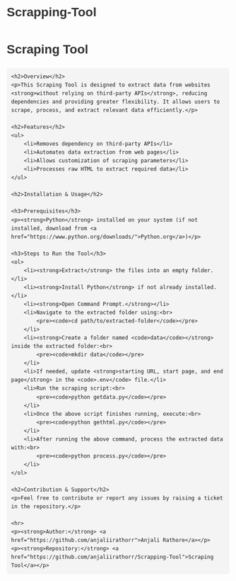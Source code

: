 # Scrapping-Tool

<!DOCTYPE html>
<html lang="en">
<head>
    <meta charset="UTF-8">
    <meta name="viewport" content="width=device-width, initial-scale=1.0">
    <title>Scraping Tool</title>
    <style>
        body { font-family: Arial, sans-serif; line-height: 1.6; }
        h1, h2 { color: #333; }
        code { background: #f4f4f4; padding: 2px 5px; border-radius: 3px; }
        pre { background: #f4f4f4; padding: 10px; border-radius: 5px; overflow-x: auto; }
    </style>
</head>
<body>
    <h1>Scraping Tool</h1>
    
    <h2>Overview</h2>
    <p>This Scraping Tool is designed to extract data from websites <strong>without relying on third-party APIs</strong>, reducing dependencies and providing greater flexibility. It allows users to scrape, process, and extract relevant data efficiently.</p>
    
    <h2>Features</h2>
    <ul>
        <li>Removes dependency on third-party APIs</li>
        <li>Automates data extraction from web pages</li>
        <li>Allows customization of scraping parameters</li>
        <li>Processes raw HTML to extract required data</li>
    </ul>
    
    <h2>Installation & Usage</h2>
    
    <h3>Prerequisites</h3>
    <p><strong>Python</strong> installed on your system (if not installed, download from <a href="https://www.python.org/downloads/">Python.org</a>)</p>
    
    <h3>Steps to Run the Tool</h3>
    <ol>
        <li><strong>Extract</strong> the files into an empty folder.</li>
        <li><strong>Install Python</strong> if not already installed.</li>
        <li><strong>Open Command Prompt.</strong></li>
        <li>Navigate to the extracted folder using:<br>
            <pre><code>cd path/to/extracted-folder</code></pre>
        </li>
        <li><strong>Create a folder named <code>data</code></strong> inside the extracted folder:<br>
            <pre><code>mkdir data</code></pre>
        </li>
        <li>If needed, update <strong>starting URL, start page, and end page</strong> in the <code>.env</code> file.</li>
        <li>Run the scraping script:<br>
            <pre><code>python getdata.py</code></pre>
        </li>
        <li>Once the above script finishes running, execute:<br>
            <pre><code>python gethtml.py</code></pre>
        </li>
        <li>After running the above command, process the extracted data with:<br>
            <pre><code>python process.py</code></pre>
        </li>
    </ol>
    
    <h2>Contribution & Support</h2>
    <p>Feel free to contribute or report any issues by raising a ticket in the repository.</p>
    
    <hr>
    <p><strong>Author:</strong> <a href="https://github.com/anjaliirathorr">Anjali Rathore</a></p>
    <p><strong>Repository:</strong> <a href="https://github.com/anjaliirathorr/Scrapping-Tool">Scraping Tool</a></p>
</body>
</html>

